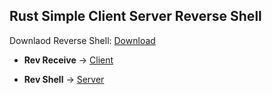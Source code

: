 
## Rust Simple Client Server Reverse Shell

Downlaod Reverse Shell: [Download](https://download.5mukx.site/#/home?url=https://github.com/Whitecat18/Rust-for-Malware-Development/tree/main/Reverse%20Shell)

* **Rev Receive** -> [Client](./rev_receive/)

* **Rev Shell** -> [Server](./rev_shell/)
